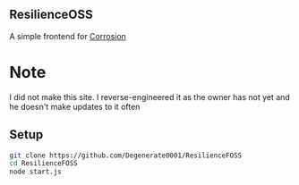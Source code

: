 ## ResilienceOSS
A simple frontend for [Corrosion](https://github.com/titianiumnetwork-dev/corrosion)

# Note 
I did not make this site. I reverse-engineered it as the owner has not yet and he doesn't make updates to it often

## Setup
```sh
git clone https://github.com/Degenerate0001/ResilienceFOSS
cd ResilienceFOSS
node start.js
```
